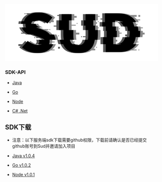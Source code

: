 #

![SUD](../../Resource/logo.png)

### SDK-API

- [Java](SudMGPAuth-Java.md)

- [Go](SudMGPAuth-Go.md)

- [Node](SudMGPAuth-Node.md)

- [C# .Net](SudMGPAuth-Dotnet.md)

## SDK下载
- 注意：以下服务端sdk下载需要github权限，下载前请确认是否已经提交github账号到Sud并邀请加入项目

- [Java v1.0.4](https://github.com/SudTechnology/sud-mgp-auth-java/packages/1079203)

- [Go v1.0.2](https://github.com/SudTechnology/sud-mgp-auth-go/releases)

- [Node v1.0.1](https://github.com/SudTechnology/sud-mgp-auth-node/pkgs/npm/sud-mgp-auth-node)
